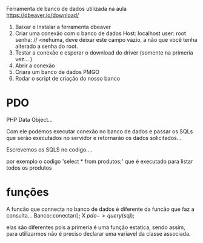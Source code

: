 Ferramenta de banco de dados utilizada na aula
https://dbeaver.io/download/


1. Baixar e Instalar a ferramenta dbeaver
2. Criar uma conexão com o banco de dados
    Host: localhost
    user: root
    senha:     // <nehuma, deve deixar este campo vazio, a não que você tenha   alterado a senha do root. 
3. Testar a conexão e esperar o download do driver (somente na primeria vez... ) 
4. Abrir a conexão
5. Criara um banco de dados PMGO
6. Rodar o script de criação do nosso banco






# PDO

PHP Data Object...

Com ele podemos executar conexão no banco de dados e passar os SQLs que serão executados no servidor e retornarão os dados solicitados...

Escrevemos os SQLS no codigo....

por exemplo o codigo  'select * from  produtos;' que é executado para listar todos os produtos




# funções

A funcão  que connecta no banco de dados é diferente da funcão que faz a consulta...
Banco::conectar();      X          $pdo->query($sql);


 elas são diferentes pois a primeria é uma função estatica, sendo assim, para utilizarmos não é preciso declarar uma variavel da classe associada.